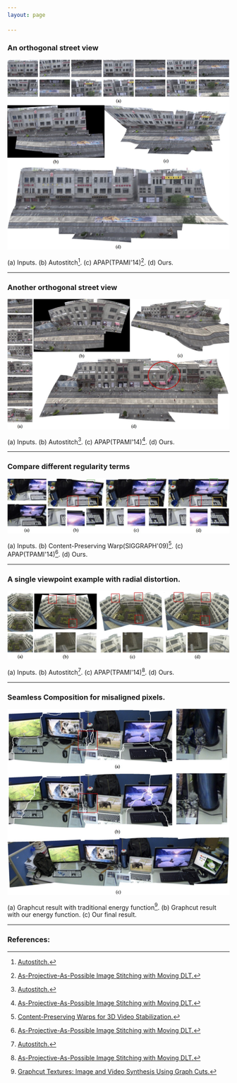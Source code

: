 ```yaml
---
layout: page

---
```


### An orthogonal street view
![](/images/panorama/street1-cn.jpg)

(a) Inputs. (b) Autostitch[^1]. (c) APAP(TPAMI'14)[^2]. (d) Ours.

---

### Another orthogonal street view
![](/images/panorama/street2.jpg)

(a) Inputs. (b) Autostitch[^1]. (c) APAP(TPAMI'14)[^2]. (d) Ours.

---

### Compare different regularity terms
![](/images/panorama/smoothness-term.jpg)

(a) Inputs. (b) Content-Preserving Warp(SIGGRAPH'09)[^3]. (c) APAP(TPAMI'14)[^2]. (d) Ours.

---

### A single viewpoint example with radial distortion.
![](/images/panorama/out.jpg)

(a) Inputs. (b) Autostitch[^1]. (c) APAP(TPAMI'14)[^2]. (d) Ours.

---

### Seamless Composition for misaligned pixels.
![](/images/panorama/desktoplong-cn.jpg)

(a) Graphcut result with traditional energy function[^4]. (b) Graphcut result with our energy function. (c) Our final result.

---


### References:
[^1]: [Autostitch.](http://www.cs.bath.ac.uk/brown/autostitch/autostitch.html)
[^2]: [As-Projective-As-Possible Image Stitching with Moving DLT.](http://cs.adelaide.edu.au/~jzaragoza/doku.php?id=mdlt)
[^3]: [Content-Preserving Warps for 3D Video Stabilization.](http://web.cecs.pdx.edu/~fliu/project/3dstab.htm)
[^4]: [Graphcut Textures: Image and Video Synthesis Using Graph Cuts.](http://www.cc.gatech.edu/cpl/projects/graphcuttextures/)
